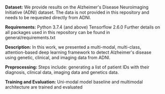 **Dataset:**
We provide results on the Alzheimer's Disease Neuroimaging Initiative (ADNI) dataset. The data is not provided in this repository and needs to be requested directly from ADNI.

**Requirements:**
Python 3.7.4 (and above)
Tensorflow 2.6.0
Further details on all packages used in this repository can be found in general/requirements.txt

**Description:**
In this work, we presented a multi-modal, multi-class, attention-based deep learning framework to detect Alzheimer's disease using genetic, clinical, and imaging data from ADNI.

**Preprocessing:**
Steps include: generating a list of patient IDs with their diagnosis, clinical data, imaging data and genetics data.


**Training and Evaluation:**
Uni-modal model baseline and multimodal architecture are trained and evaluated


